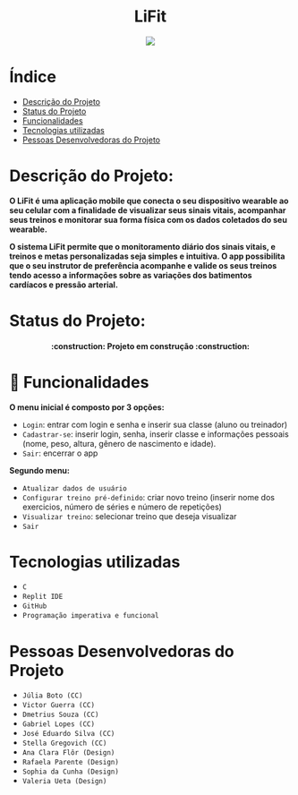 
<h1 align="center"> LiFit </h1>

<p align="center">
<img src="http://img.shields.io/static/v1?label=STATUS&message=EM DESENVOLVIMENTO&color=GREEN&style=for-the-badge"/>
</p>

# Índice 

* [Descrição do Projeto](#descrição-do-projeto)
* [Status do Projeto](#status-do-Projeto)
* [Funcionalidades](#funcionalidades)
* [Tecnologias utilizadas](#tecnologias-utilizadas)
* [Pessoas Desenvolvedoras do Projeto](#pessoas-desenvolvedoras)

# Descrição do Projeto:
    
   **O LiFit é uma aplicação mobile que conecta o seu dispositivo wearable ao seu celular com a finalidade de visualizar seus sinais vitais, acompanhar seus treinos e monitorar sua forma física com os dados coletados do seu wearable.**
    
   **O sistema LiFit permite que o monitoramento diário dos sinais vitais, e treinos e metas personalizadas seja simples e intuitiva. O app possibilita que o seu instrutor de preferência  acompanhe e valide os seus treinos tendo acesso a informações sobre as variações dos batimentos cardíacos e pressão arterial.**

# Status do Projeto:
    
<h4 align="center"> 
    :construction:  Projeto em construção  :construction:
</h4>

    
# :hammer: Funcionalidades

**O menu inicial é composto por 3 opções:**
    
   - `Login`: entrar com login e senha e inserir sua classe (aluno ou treinador)
   - `Cadastrar-se`: inserir login, senha, inserir classe e informações pessoais (nome, peso, altura, gênero de nascimento e idade).
   - `Sair`: encerrar o app
    
**Segundo menu:**
   
   - `Atualizar dados de usuário`
   - `Configurar treino pré-definido`: criar novo treino (inserir nome dos exercicios, número de séries e número de repetições)
   - `Visualizar treino`: selecionar treino que deseja visualizar
   - `Sair`

# Tecnologias utilizadas

   - `C`
   - `Replit IDE`
   - `GitHub`
   - `Programação imperativa e funcional`
    
# Pessoas Desenvolvedoras do Projeto
   - `Júlia Boto (CC)`
   - `Victor Guerra (CC)`
   - `Dmetrius Souza (CC)`
   - `Gabriel Lopes (CC)`
   - `José Eduardo Silva (CC)`
   - `Stella Gregovich (CC)`
   - `Ana Clara Flôr (Design)`
   - `Rafaela Parente (Design)`
   - `Sophia da Cunha (Design)`
   - `Valeria Ueta (Design)`
